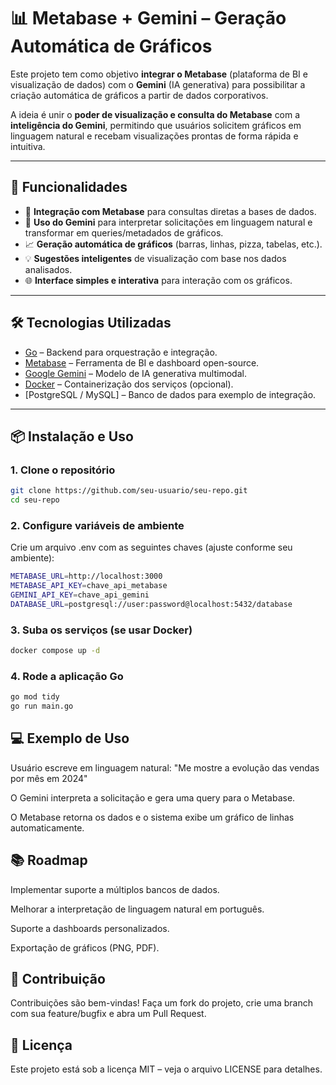 

# 📊 Metabase + Gemini – Geração Automática de Gráficos

Este projeto tem como objetivo **integrar o Metabase** (plataforma de BI e visualização de dados) com o **Gemini** (IA generativa) para possibilitar a criação automática de gráficos a partir de dados corporativos.  

A ideia é unir o **poder de visualização e consulta do Metabase** com a **inteligência do Gemini**, permitindo que usuários solicitem gráficos em linguagem natural e recebam visualizações prontas de forma rápida e intuitiva.

---

## 🚀 Funcionalidades

- 🔗 **Integração com Metabase** para consultas diretas a bases de dados.  
- 🧠 **Uso do Gemini** para interpretar solicitações em linguagem natural e transformar em queries/metadados de gráficos.  
- 📈 **Geração automática de gráficos** (barras, linhas, pizza, tabelas, etc.).  
- 💡 **Sugestões inteligentes** de visualização com base nos dados analisados.  
- 🌐 **Interface simples e interativa** para interação com os gráficos.  

---

## 🛠️ Tecnologias Utilizadas

- [Go](https://go.dev/) – Backend para orquestração e integração.  
- [Metabase](https://www.metabase.com/) – Ferramenta de BI e dashboard open-source.  
- [Google Gemini](https://deepmind.google/technologies/gemini/) – Modelo de IA generativa multimodal.  
- [Docker](https://www.docker.com/) – Containerização dos serviços (opcional).  
- [PostgreSQL / MySQL] – Banco de dados para exemplo de integração.  

---

## 📦 Instalação e Uso

### 1. Clone o repositório
```bash
git clone https://github.com/seu-usuario/seu-repo.git
cd seu-repo
````
### 2. Configure variáveis de ambiente

Crie um arquivo .env com as seguintes chaves (ajuste conforme seu ambiente):
```bash
METABASE_URL=http://localhost:3000
METABASE_API_KEY=chave_api_metabase
GEMINI_API_KEY=chave_api_gemini
DATABASE_URL=postgresql://user:password@localhost:5432/database
```

### 3. Suba os serviços (se usar Docker)
```bash
docker compose up -d
```

### 4. Rode a aplicação Go
```bash
go mod tidy
go run main.go
```
## 💻 Exemplo de Uso

Usuário escreve em linguagem natural:
"Me mostre a evolução das vendas por mês em 2024"

O Gemini interpreta a solicitação e gera uma query para o Metabase.

O Metabase retorna os dados e o sistema exibe um gráfico de linhas automaticamente.

## 📚 Roadmap

 Implementar suporte a múltiplos bancos de dados.

 Melhorar a interpretação de linguagem natural em português.

 Suporte a dashboards personalizados.

 Exportação de gráficos (PNG, PDF).

## 🤝 Contribuição

Contribuições são bem-vindas!
Faça um fork do projeto, crie uma branch com sua feature/bugfix e abra um Pull Request.

## 📄 Licença

Este projeto está sob a licença MIT – veja o arquivo LICENSE
 para detalhes.


